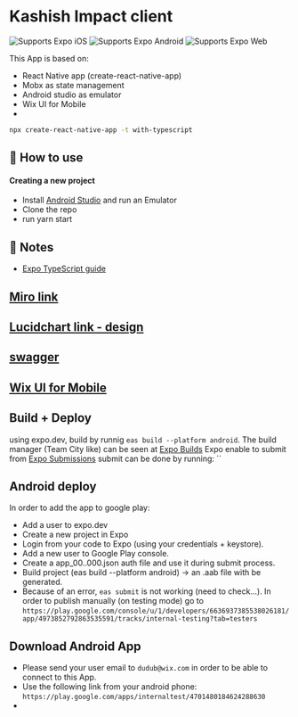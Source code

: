 # Kashish Impact client

<p>
  <!-- iOS -->
  <img alt="Supports Expo iOS" longdesc="Supports Expo iOS" src="https://img.shields.io/badge/iOS-4630EB.svg?style=flat-square&logo=APPLE&labelColor=999999&logoColor=fff" />
  <!-- Android -->
  <img alt="Supports Expo Android" longdesc="Supports Expo Android" src="https://img.shields.io/badge/Android-4630EB.svg?style=flat-square&logo=ANDROID&labelColor=A4C639&logoColor=fff" />
  <!-- Web -->
  <img alt="Supports Expo Web" longdesc="Supports Expo Web" src="https://img.shields.io/badge/web-4630EB.svg?style=flat-square&logo=GOOGLE-CHROME&labelColor=4285F4&logoColor=fff" />
</p>

This App is based on:
- React Native app (create-react-native-app)
- Mobx as state management
- Android studio as emulator
- Wix UI for Mobile
- 

```sh
npx create-react-native-app -t with-typescript
```

## 🚀 How to use

#### Creating a new project
- Install [Android Studio](https://developer.android.com/studio) and run an Emulator
- Clone the repo
- run yarn start

## 📝 Notes

- [Expo TypeScript guide](https://docs.expo.dev/versions/latest/guides/typescript/)

## [Miro link](https://miro.com/app/board/uXjVOsrZSVw=/)

## [Lucidchart link - design](https://lucid.app/lucidchart/073ff1e9-03e1-437a-a419-c573d34549a3/edit?page=0_0&invitationId=inv_c2180b75-41f3-4906-87a0-f930d7dfa366#)

## [swagger](https://kashish-impact-staging.herokuapp.com/api/#/default/NotesController_findAll)

## [Wix UI for Mobile](https://wix.github.io/react-native-ui-lib/docs/getting-started/setup)

## Build + Deploy
using expo.dev, build by runnig `eas build --platform android`. 
The build manager (Team City like) can be seen at [Expo Builds](https://expo.dev/accounts/dudu-bernhard/projects/user-kashish/builds)
Expo enable to submit from [Expo Submissions](https://expo.dev/accounts/dudu-bernhard/projects/user-kashish/submissions)
submit can be done by running: ``

## Android deploy
In order to add the app to google play:
- Add a user to expo.dev
- Create a new project in Expo
- Login from your code to Expo (using your credentials + keystore).
- Add a new user to Google Play console.
- Create a app_00..000.json auth file and use it during submit process.
- Build project (eas build --platform android) -> an .aab file with be generated.
- Because of an error, `eas submit` is not working (need to check...). In order to publish manually (on testing mode) go to ```https://play.google.com/console/u/1/developers/6636937385538026181/app/4973852792863535591/tracks/internal-testing?tab=testers```

## Download Android App
- Please send your user email to `dudub@wix.com` in order to be able to connect to this App.
- Use the following link from your android phone: `https://play.google.com/apps/internaltest/4701480184624288630`
- 
